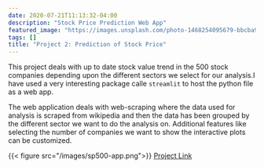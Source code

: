 ```yaml
---
date: 2020-07-21T11:13:32-04:00
description: "Stock Price Prediction Web App"
featured_image: "https://images.unsplash.com/photo-1468254095679-bbcba94a7066?ixid=MXwxMjA3fDB8MHxwaG90by1wYWdlfHx8fGVufDB8fHw%3D&ixlib=rb-1.2.1&auto=format&fit=crop&w=749&q=80"
tags: []
title: "Project 2: Prediction of Stock Price"
---
```

This project deals with up to date stock value trend in the 500 stock companies depending upon the different sectors we select for our analysis.I have used a very interesting package calle `streamlit` to host the python file as a web app.

The web application deals with web-scraping where the data used for analysis is scraped from wikipedia and then the data has been grouped by the different sector we want to do the analysis on. Additional features like selecting the number of companies we want to show the interactive plots can be customized.

{{< figure src="/images/sp500-app.png">}}
[Project Link](https://github.com/frh02/Flask_Face_Mask_Detection.git)
